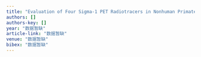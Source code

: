 ```yaml
---
title: "Evaluation of Four Sigma-1 PET Radiotracers in Nonhuman Primates"
authors: []
authors-key: []
year: "数据暂缺"
article-link: "数据暂缺"
venue: "数据暂缺"
bibex: "数据暂缺"
---
```


